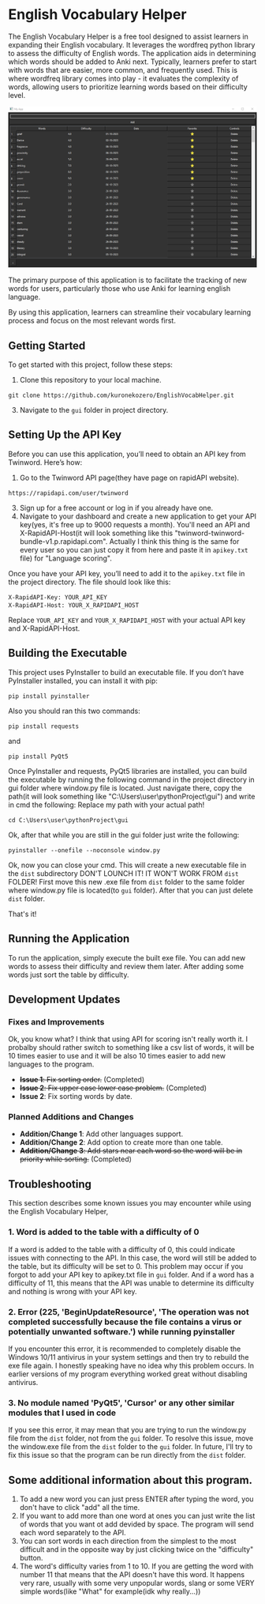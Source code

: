 # English Vocabulary Helper

The English Vocabulary Helper is a free tool designed to assist learners in expanding their English vocabulary. It leverages the wordfreq python library to assess the difficulty of English words. The application aids in determining which words should be added to Anki next. Typically, learners prefer to start with words that are easier, more common, and frequently used. This is where wordfreq library comes into play - it evaluates the complexity of words, allowing users to prioritize learning words based on their difficulty level.

![Screenshot](Screenshot_1.png)

The primary purpose of this application is to facilitate the tracking of new words for users, particularly those who use Anki for learning english language. 

By using this application, learners can streamline their vocabulary learning process and focus on the most relevant words first.

## Getting Started

To get started with this project, follow these steps:

1. Clone this repository to your local machine.
```
git clone https://github.com/kuronekozero/EnglishVocabHelper.git
```
3. Navigate to the `gui` folder in project directory.

## Setting Up the API Key

Before you can use this application, you’ll need to obtain an API key from Twinword. Here’s how:

1. Go to the Twinword API page(they have page on rapidAPI website).
```
https://rapidapi.com/user/twinword
```
3. Sign up for a free account or log in if you already have one.
4. Navigate to your dashboard and create a new application to get your API key(yes, it's free up to 9000 requests a month).
   You'll need an API and X-RapidAPI-Host(it will look something like this "twinword-twinword-bundle-v1.p.rapidapi.com". Actually I think this thing is the same for every user so you can just copy it from here and paste it in `apikey.txt` file) for "Language scoring".

Once you have your API key, you’ll need to add it to the `apikey.txt` file in the project directory. The file should look like this:

```
X-RapidAPI-Key: YOUR_API_KEY
X-RapidAPI-Host: YOUR_X_RAPIDAPI_HOST
```

Replace `YOUR_API_KEY` and `YOUR_X_RAPIDAPI_HOST` with your actual API key and X-RapidAPI-Host.

## Building the Executable

This project uses PyInstaller to build an executable file. If you don’t have PyInstaller installed, you can install it with pip:

```
pip install pyinstaller
```

Also you should ran this two commands:

```
pip install requests
```

and

```
pip install PyQt5
```

Once PyInstaller and requests, PyQt5 libraries are installed, you can build the executable by running the following command in the project directory in gui folder where window.py file is located. Just navigate there, copy the path(it will look something like "C:\Users\user\pythonProject\gui") and write in cmd the following:
Replace my path with your actual path!

```
cd C:\Users\user\pythonProject\gui
```
Ok, after that while you are still in the gui folder just write the following:

```
pyinstaller --onefile --noconsole window.py
```

Ok, now you can close your cmd.
This will create a new executable file in the `dist` subdirectory DON'T LOUNCH IT! IT WON'T WORK FROM `dist` FOLDER!
First move this new .exe file from `dist` folder to the same folder where window.py file is located(to `gui` folder). After that you can just delete `dist` folder.

That's it!

## Running the Application

To run the application, simply execute the built exe file. You can add new words to assess their difficulty and review them later. 
After adding some words just sort the table by difficulty.

## Development Updates

### Fixes and Improvements

Ok, you know what? I think that using API for scoring isn't really worth it. I probalby should rather switch to something like a csv list of words, it will be 10 times easier to use and it will be also 10 times easier to add new languages to the program.

- ~~**Issue 1**: Fix sorting order.~~ (Completed)
- ~~**Issue 2**: Fix upper case lower case problem.~~ (Completed)
- **Issue 2**: Fix sorting words by date. 

### Planned Additions and Changes

- **Addition/Change 1**: Add other languages support.
- **Addition/Change 2**: Add option to create more than one table.
- ~~**Addition/Change 3**: Add stars near each word so the word will be in priority while sorting.~~  (Completed)

## Troubleshooting

This section describes some known issues you may encounter while using the English Vocabulary Helper,

### 1. Word is added to the table with a difficulty of 0

If a word is added to the table with a difficulty of 0, this could indicate issues with connecting to the API. In this case, the word will still be added to the table, but its difficulty will be set to 0. This problem may occur if you forgot to add your API key to apikey.txt file in `gui` folder. And if a word has a difficulty of 11, this means that the API was unable to determine its difficulty and nothing is wrong with your API key.

### 2. Error (225, 'BeginUpdateResource', 'The operation was not completed successfully because the file contains a virus or potentially unwanted software.') while running pyinstaller

If you encounter this error, it is recommended to completely disable the Windows 10/11 antivirus in your system settings and then try to rebuild the exe file again. I honestly speaking have no idea why this problem occurs. In earlier versions of my program everything worked great without disabling antivirus.

### 3. No module named 'PyQt5', 'Cursor' or any other similar modules that I used in code

If you see this error, it may mean that you are trying to run the window.py file from the `dist` folder, not from the `gui` folder. To resolve this issue, move the window.exe file from the `dist` folder to the `gui` folder. In future, I'll try to fix this issue so that the program can be run directly from the `dist` folder.

## Some additional information about this program.

1. To add a new word you can just press ENTER after typing the word, you don't have to click "add" all the time.
2. If you want to add more than one word at ones you can just write the list of words that you want ot add devided by space. The program will send each word separately to the API.
3. You can sort words in each direction from the simplest to the most difficult and in the opposite way by just clicking twice on the "difficulty" button.
4. The word's difficulty varies from 1 to 10. If you are getting the word with number 11 that means that the API doesn't have this word. It happens very rare, usually with some very unpopular words, slang or some VERY simple words(like "What" for example(idk why really...))



